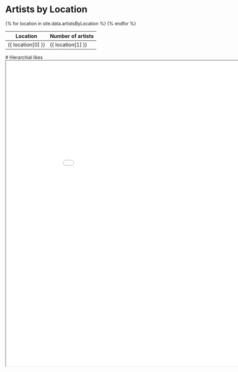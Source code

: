 # Artists by Location
<div class="geoMap" data-url="data/artistsByLocation.json"></div>
<table>
<thead>
<tr><th>Location</th><th>Number of artists</th></tr>
</thead>
<tbody>
{% for location in site.data.artistsByLocation %}
  <tr>
    <td>{{ location[0] }}</td>
    <td>{{ location[1] }}</td>
  </tr>
{% endfor %}
</tbody>
</table>
# Hierarchial likes
<iframe src="artistHierarchialGraph.html" width="960" height="960" scrolling="no"></iframe>
